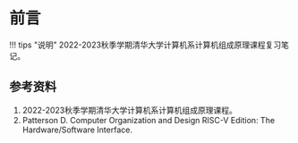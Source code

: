 # 前言

!!! tips "说明"
    2022-2023秋季学期清华大学计算机系计算机组成原理课程复习笔记。

## 参考资料

1. 2022-2023秋季学期清华大学计算机系计算机组成原理课程。
2. Patterson D. Computer Organization and Design RISC-V Edition: The Hardware/Software Interface.